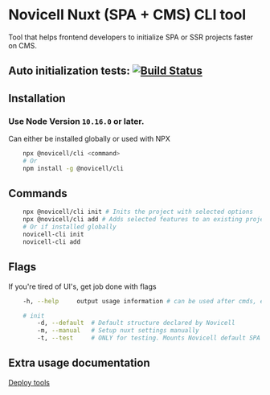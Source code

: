 # Novicell Nuxt (SPA + CMS) CLI tool

Tool that helps frontend developers to initialize SPA or SSR projects faster on CMS.

## Auto initialization tests: [![Build Status](https://travis-ci.com/Novicell/novicell-cli.svg?branch=master)](https://travis-ci.com/Novicell/novicell-cli)

## Installation

### Use Node Version `10.16.0` or later.

Can either be installed globally or used with NPX

```bash
    npx @novicell/cli <command>
    # Or
    npm install -g @novicell/cli
```

## Commands

```bash
    npx @novicell/cli init # Inits the project with selected options
    npx @novicell/cli add # Adds selected features to an existing project
    # Or if installed globally
    novicell-cli init
    novicell-cli add
```

## Flags

If you're tired of UI's, get job done with flags

```bash
    -h, --help     output usage information # can be used after cmds, e.g. init --help

    # init
        -d, --default  # Default structure declared by Novicell
        -m, --manual   # Setup nuxt settings manually
        -t, --test     # ONLY for testing. Mounts Novicell default SPA on the newest Nuxt app
```

## Extra usage documentation

[Deploy tools](https://github.com/Novicell/novicell-cli/blob/master/src/@commands/add/deploy_tools/README.md)
